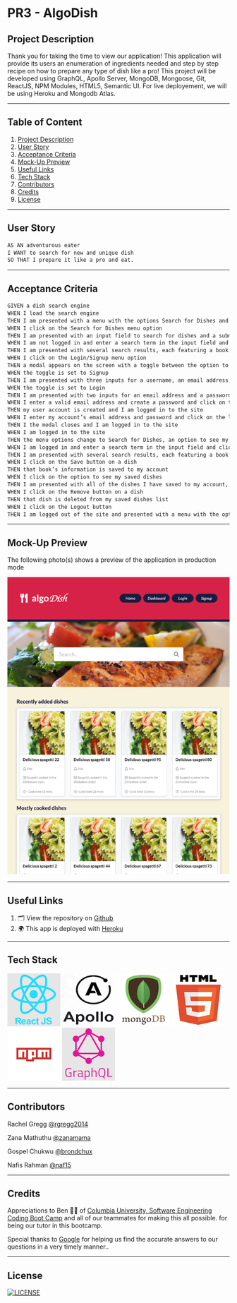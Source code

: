 # PR3 - AlgoDish

## Project Description

Thank you for taking the time to view our application! This application will provide its users an enumeration of ingredients needed and step by step recipe on how to prepare any type of dish like a pro! This project will be developed using GraphQL, Apollo Server, MongoDB, Mongoose, Git, ReactJS, NPM Modules, HTML5, Semantic UI. For live deployement, we will be using Heroku and Mongodb Atlas.

---

## Table of Content

1. [Project Description](https://github.com/Brondchux/pr3-algodish#project-description)
2. [User Story](https://github.com/Brondchux/pr3-algodish#user-story)
3. [Acceptance Criteria](https://github.com/Brondchux/pr3-algodish#acceptance-criteria)
4. [Mock-Up Preview](https://github.com/Brondchux/pr3-algodish#mock-up-preview)
5. [Useful Links](https://github.com/Brondchux/pr3-algodish#useful-links)
6. [Tech Stack](https://github.com/Brondchux/pr3-algodish#tech-stack)
7. [Contributors](https://github.com/Brondchux/pr3-algodish#contributors)
8. [Credits](https://github.com/Brondchux/pr3-algodish#credits)
9. [License](https://github.com/Brondchux/pr3-algodish#license)

---

## User Story

```md
AS AN adventurous eater
I WANT to search for new and unique dish
SO THAT I prepare it like a pro and eat.
```

---

## Acceptance Criteria

```md
GIVEN a dish search engine
WHEN I load the search engine
THEN I am presented with a menu with the options Search for Dishes and Login/Signup and an input field to search for dishes and a submit button
WHEN I click on the Search for Dishes menu option
THEN I am presented with an input field to search for dishes and a submit button
WHEN I am not logged in and enter a search term in the input field and click the submit button
THEN I am presented with several search results, each featuring a book’s title, author, description, image, and a link to that dish on the Google Dishes site
WHEN I click on the Login/Signup menu option
THEN a modal appears on the screen with a toggle between the option to log in or sign up
WHEN the toggle is set to Signup
THEN I am presented with three inputs for a username, an email address, and a password, and a signup button
WHEN the toggle is set to Login
THEN I am presented with two inputs for an email address and a password and login button
WHEN I enter a valid email address and create a password and click on the signup button
THEN my user account is created and I am logged in to the site
WHEN I enter my account’s email address and password and click on the login button
THEN I the modal closes and I am logged in to the site
WHEN I am logged in to the site
THEN the menu options change to Search for Dishes, an option to see my saved dishes, and Logout
WHEN I am logged in and enter a search term in the input field and click the submit button
THEN I am presented with several search results, each featuring a book’s title, author, description, image, and a link to that dish on the Google Dishes site and a button to save a dish to my account
WHEN I click on the Save button on a dish
THEN that book’s information is saved to my account
WHEN I click on the option to see my saved dishes
THEN I am presented with all of the dishes I have saved to my account, each featuring the book’s title, author, description, image, and a link to that dish on the Google Dishes site and a button to remove a dish from my account
WHEN I click on the Remove button on a dish
THEN that dish is deleted from my saved dishes list
WHEN I click on the Logout button
THEN I am logged out of the site and presented with a menu with the options Search for Dishes and Login/Signup and an input field to search for dishes and a submit button
```

---

## Mock-Up Preview

The following photo(s) shows a preview of the application in production mode

![Animations shows a user searching for recipes to food they'll like to prepare today.](./public/assets/images/ipad-view-algodish.png)

---

## Useful Links

1. 🗂 View the repository on [Github](https://github.com/Brondchux/pr3-algodish/)
2. 🌍 This app is deployed with [Heroku](https://live-pr3-algodish.herokuapp.com/)

---

## Tech Stack

![reactjs logo](./public/assets/images/techs/reactjs.png)
![apollo logo](./public/assets/images/techs/apollo.png)
![mongodb logo](./public/assets/images/techs/mongodb.png)
![html5 logo](./public/assets/images/techs/html5.png)
![npm logo](./public/assets/images/techs/npm.png)
![graphql logo](./public/assets/images/techs/graphql.png)

---

## Contributors

Rachel Gregg [@rgregg2014](https://github.com/rgregg2014)

Zana Mathuthu [@zanamama](https://github.com/zanamama)

Gospel Chukwu [@brondchux](https://github.com/Brondchux/)

Nafis Rahman [@naf15](https://github.com/naf15)

---

## Credits

Appreciations to Ben 🙌🏾 of [Columbia University, Software Engineering Coding Boot Camp](https://bootcamp.cvn.columbia.edu/coding/landing-ftpt/?s=Google-Brand&msg_cv_scta=4&msg_cv_stbn=1&msg_cv_fcta=1&dki=Learn%20Coding&pkw=%2Bcolumbia%20%2Bcoding%20%2Bbootcamp&pcrid=471112563836&pmt=b&utm_source=google&utm_medium=cpc&utm_campaign=GGL%7CCOLUMBIA-UNIVERSITY%7CSEM%7CCODING%7C-%7COFL%7CTIER-1%7CALL%7CBRD%7CBMM%7CCore%7CBootcamp&utm_term=%2Bcolumbia%20%2Bcoding%20%2Bbootcamp&s=google&k=%2Bcolumbia%20%2Bcoding%20%2Bbootcamp&utm_adgroupid=111600049635&utm_locationphysicalms=9067609&utm_matchtype=b&utm_network=g&utm_device=c&utm_content=471112563836&utm_placement=&gclid=CjwKCAjwlrqHBhByEiwAnLmYUA8CIItksRJF6IT6XMX8WOOJBO-jtCRkzXZhI2gvsZrFEpYdRXy54RoC6jQQAvD_BwE&gclsrc=aw.ds) and all of our teammates for making this all possible. for being our tutor in this bootcamp.

Special thanks to [Google](https://www.google.com) for helping us find the accurate answers to our questions in a very timely manner..

---

## License

[![LICENSE](https://img.shields.io/badge/License-MIT-blue)](https://opensource.org/licenses/MIT)
